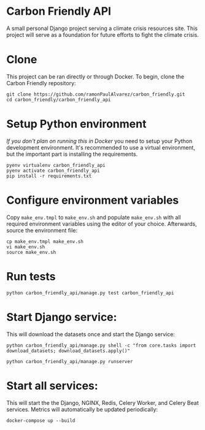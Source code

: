 # Carbon Friendly API
A small personal Django project serving a climate crisis resources site.  This project will serve as a foundation for future efforts to fight the climate crisis.

# Clone
This project can be ran directly or through Docker.  To begin, clone the Carbon Friendly repository:
```
git clone https://github.com/ramonPaulAlvarez/carbon_friendly.git
cd carbon_friendly/carbon_friendly_api
```

# Setup Python environment
_If you don't plan on running this in Docker_ you need to setup your Python development environment.  It's recommended to use a virtual environment, but the important part is installing the requirements.
```
pyenv virtualenv carbon_friendly_api
pyenv activate carbon_friendly_api
pip install -r requirements.txt
```

# Configure environment variables
Copy `make_env.tmpl` to `make_env.sh` and populate `make_env.sh` with all required environment variables using the editor of your choice.  Afterwards, source the environment file:
```
cp make_env.tmpl make_env.sh
vi make_env.sh
source make_env.sh
```

# Run tests
```
python carbon_friendly_api/manage.py test carbon_friendly_api
```

# Start Django service:
This will download the datasets once and start the Django service:
```
python carbon_friendly_api/manage.py shell -c "from core.tasks import download_datasets; download_datasets.apply()"

python carbon_friendly_api/manage.py runserver
```

# Start all services:
This will start the the Django, NGINX, Redis, Celery Worker, and Celery Beat services.  Metrics will automatically be updated periodically:
```
docker-compose up --build
```
